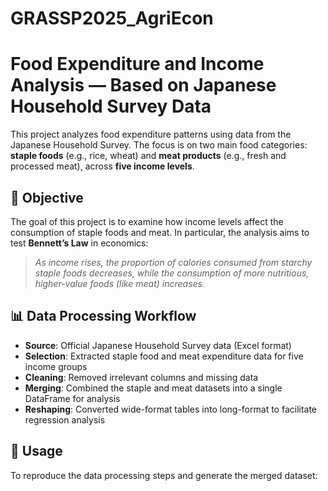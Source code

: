 # GRASSP2025_AgriEcon
# Food Expenditure and Income Analysis — Based on Japanese Household Survey Data

This project analyzes food expenditure patterns using data from the Japanese Household Survey. The focus is on two main food categories: **staple foods** (e.g., rice, wheat) and **meat products** (e.g., fresh and processed meat), across **five income levels**.

## 🎯 Objective

The goal of this project is to examine how income levels affect the consumption of staple foods and meat. In particular, the analysis aims to test **Bennett’s Law** in economics:

> *As income rises, the proportion of calories consumed from starchy staple foods decreases, while the consumption of more nutritious, higher-value foods (like meat) increases.*

## 📊 Data Processing Workflow

- **Source**: Official Japanese Household Survey data (Excel format)
- **Selection**: Extracted staple food and meat expenditure data for five income groups
- **Cleaning**: Removed irrelevant columns and missing data
- **Merging**: Combined the staple and meat datasets into a single DataFrame for analysis
- **Reshaping**: Converted wide-format tables into long-format to facilitate regression analysis

## 🧪 Usage

To reproduce the data processing steps and generate the merged dataset:

